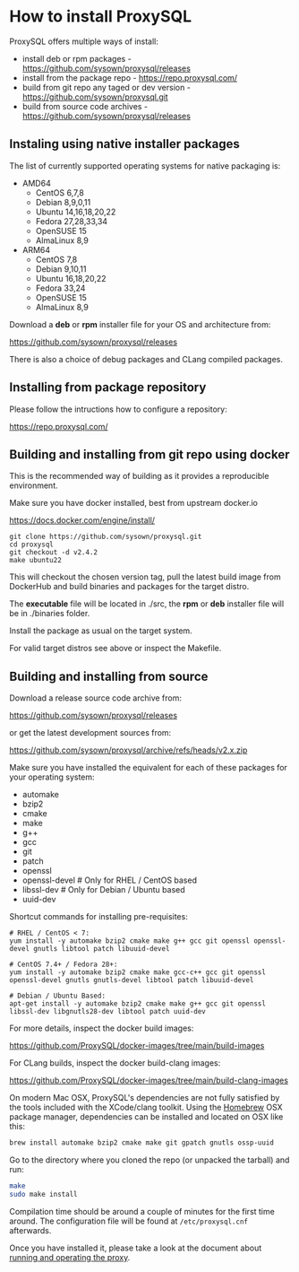 How to install ProxySQL
=======================

ProxySQL offers multiple ways of install:
- install deb or rpm packages - https://github.com/sysown/proxysql/releases
- install from the package repo - https://repo.proxysql.com/
- build from git repo any taged or dev version - https://github.com/sysown/proxysql.git
- build from source code archives - https://github.com/sysown/proxysql/releases


Instaling using native installer packages
----------------------------------------

The list of currently supported operating systems for native packaging is:
- AMD64
  - CentOS 6,7,8
  - Debian 8,9,0,11
  - Ubuntu 14,16,18,20,22
  - Fedora 27,28,33,34
  - OpenSUSE 15
  - AlmaLinux 8,9
- ARM64
  - CentOS 7,8
  - Debian 9,10,11
  - Ubuntu 16,18,20,22
  - Fedora 33,24
  - OpenSUSE 15
  - AlmaLinux 8,9
 
Download a __deb__ or __rpm__ installer file for your OS and architecture from:

https://github.com/sysown/proxysql/releases

There is also a choice of debug packages and CLang compiled packages.


Installing from package repository
----------------------------------
Please follow the intructions how to configure a repository:

https://repo.proxysql.com/


Building and installing from git repo using docker
--------------------------------------------------
This is the recommended way of building as it provides a reproducible environment.

Make sure you have docker installed, best from upstream docker.io

https://docs.docker.com/engine/install/

```
git clone https://github.com/sysown/proxysql.git
cd proxysql
git checkout -d v2.4.2
make ubuntu22
```
This will checkout the chosen version tag, pull the latest build image from DockerHub and build binaries and packages for the target distro.

The __executable__ file will be located in ./src, the __rpm__ or __deb__ installer file will be in ./binaries folder.

Install the package as usual on the target system.

For valid target distros see above or inspect the Makefile.


Building and installing from source
-----------------------------------
Download a release source code archive from:

https://github.com/sysown/proxysql/releases

or get the latest development sources from:

https://github.com/sysown/proxysql/archive/refs/heads/v2.x.zip

Make sure you have installed the equivalent for each of these packages for your operating system:
- automake
- bzip2
- cmake
- make
- g++
- gcc
- git
- patch
- openssl
- openssl-devel   # Only for RHEL / CentOS based
- libssl-dev      # Only for Debian / Ubuntu based
- uuid-dev

Shortcut commands for installing pre-requisites:
```
# RHEL / CentOS < 7:
yum install -y automake bzip2 cmake make g++ gcc git openssl openssl-devel gnutls libtool patch libuuid-devel

# CentOS 7.4+ / Fedora 28+:
yum install -y automake bzip2 cmake make gcc-c++ gcc git openssl openssl-devel gnutls gnutls-devel libtool patch libuuid-devel

# Debian / Ubuntu Based:
apt-get install -y automake bzip2 cmake make g++ gcc git openssl libssl-dev libgnutls28-dev libtool patch uuid-dev
```

For more details, inspect the docker build images:

https://github.com/ProxySQL/docker-images/tree/main/build-images

For CLang builds, inspect the docker build-clang images:

https://github.com/ProxySQL/docker-images/tree/main/build-clang-images

On modern Mac OSX, ProxySQL's dependencies are not fully satisfied by the tools included with the XCode/clang toolkit. Using the [Homebrew](https://brew.sh/) OSX package manager, dependencies can be installed and located on OSX like this:

```bash
brew install automake bzip2 cmake make git gpatch gnutls ossp-uuid
```

Go to the directory where you cloned the repo (or unpacked the tarball) and run:

```bash
make
sudo make install
```

Compilation time should be around a couple of minutes for the first time around. The configuration file will be found at `/etc/proxysql.cnf` afterwards.

Once you have installed it, please take a look at the document about [running and operating the proxy](https://github.com/sysown/proxysql/blob/master/RUNNING.md).
